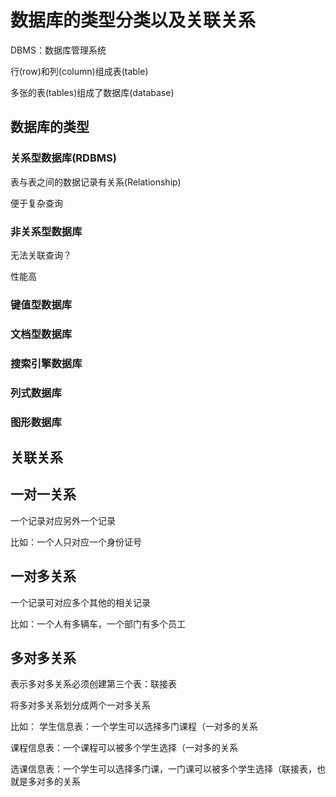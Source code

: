 # 数据库的类型分类以及关联关系

DBMS：数据库管理系统

行(row)和列(column)组成表(table)

多张的表(tables)组成了数据库(database)

## 数据库的类型

### 关系型数据库(RDBMS)

表与表之间的数据记录有关系(Relationship)

便于复杂查询

### 非关系型数据库

无法关联查询？

性能高

### 键值型数据库

### 文档型数据库

### 搜索引擎数据库

### 列式数据库

### 图形数据库

## 关联关系

## 一对一关系

一个记录对应另外一个记录

比如：一个人只对应一个身份证号

## 一对多关系

一个记录可对应多个其他的相关记录

比如：一个人有多辆车，一个部门有多个员工

## 多对多关系

表示多对多关系必须创建第三个表：联接表

将多对多关系划分成两个一对多关系

比如：
学生信息表：一个学生可以选择多门课程（一对多的关系

课程信息表：一个课程可以被多个学生选择（一对多的关系

选课信息表：一个学生可以选择多门课，一门课可以被多个学生选择（联接表，也就是多对多的关系